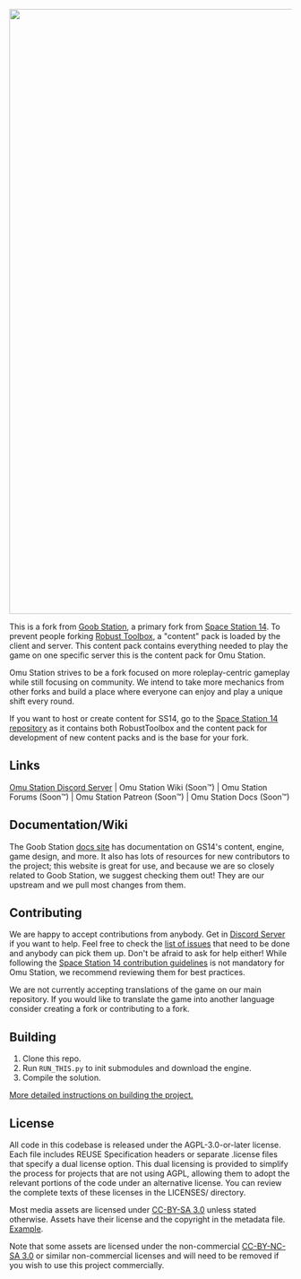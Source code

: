 <p align="center"> <img alt="Space Station 14" width="1920" height="1080" src="https://github.com/ProjectOmu/OmuStation/blob/master/Resources/Textures/Logo/logo.png" /></p>

This is a fork from [Goob Station](https://github.com/Goob-Station/Goob-Station), a primary fork from [Space Station 14](https://github.com/space-wizards/space-station-14). To prevent people forking [Robust Toolbox](https://github.com/space-wizards/RobustToolbox), a "content" pack is loaded by the client and server. This content pack contains everything needed to play the game on one specific server this is the content pack for Omu Station.

Omu Station strives to be a fork focused on more roleplay-centric gameplay while still focusing on community. We intend to take more mechanics from other forks and build a place where everyone can enjoy and play a unique shift every round.

If you want to host or create content for SS14, go to the [Space Station 14 repository](https://github.com/space-wizards/space-station-14) as it contains both RobustToolbox and the content pack for development of new content packs and is the base for your fork.

## Links

[Omu Station Discord Server](https://discord.gg/J5uqYJsrAb) | Omu Station Wiki (Soon™) | Omu Station Forums (Soon™) | Omu Station Patreon (Soon™) | Omu Station Docs (Soon™)

## Documentation/Wiki

The Goob Station [docs site](https://docs.goobstation.com/) has documentation on GS14's content, engine, game design, and more. It also has lots of resources for new contributors to the project; this website is great for use, and because we are so closely related to Goob Station, we suggest checking them out! They are our upstream and we pull most changes from them.

## Contributing

We are happy to accept contributions from anybody. Get in [Discord Server](https://discord.gg/J5uqYJsrAb) if you want to help. Feel free to check the [list of issues](https://github.com/ProjectOmu/OmuStation/issues) that need to be done and anybody can pick them up. Don't be afraid to ask for help either!
While following the [Space Station 14 contribution guidelines](https://docs.spacestation14.com/en/general-development/codebase-info/pull-request-guidelines.html) is not mandatory for Omu Station, we recommend reviewing them for best practices.

We are not currently accepting translations of the game on our main repository. If you would like to translate the game into another language consider creating a fork or contributing to a fork.

## Building

1. Clone this repo.
2. Run `RUN_THIS.py` to init submodules and download the engine.
3. Compile the solution.

[More detailed instructions on building the project.](https://docs.goobstation.com/en/general-development/setup.html)

## License

All code in this codebase is released under the AGPL-3.0-or-later license. Each file includes REUSE Specification headers or separate .license files that specify a dual license option. This dual licensing is provided to simplify the process for projects that are not using AGPL, allowing them to adopt the relevant portions of the code under an alternative license. You can review the complete texts of these licenses in the LICENSES/ directory.

Most media assets are licensed under [CC-BY-SA 3.0](https://creativecommons.org/licenses/by-sa/3.0/) unless stated otherwise. Assets have their license and the copyright in the metadata file. [Example](https://github.com/space-wizards/space-station-14/blob/master/Resources/Textures/Objects/Tools/crowbar.rsi/meta.json).

Note that some assets are licensed under the non-commercial [CC-BY-NC-SA 3.0](https://creativecommons.org/licenses/by-nc-sa/3.0/) or similar non-commercial licenses and will need to be removed if you wish to use this project commercially.
